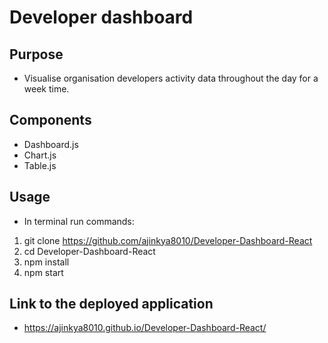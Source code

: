 # Developer dashboard

## Purpose

  * Visualise organisation developers activity data throughout the day for a week time.

## Components

  * Dashboard.js
  * Chart.js
  * Table.js

## Usage

 * In terminal run commands:
  1. git clone https://github.com/ajinkya8010/Developer-Dashboard-React
  2. cd Developer-Dashboard-React
  3. npm install
  4. npm start 

## Link to the deployed application

  * https://ajinkya8010.github.io/Developer-Dashboard-React/

  

